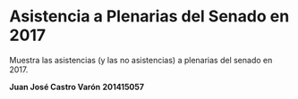 # Asistencia a Plenarias del Senado en 2017

Muestra las asistencias (y las no asistencias) a plenarias del senado en 2017.

**Juan José Castro Varón**
**201415057**